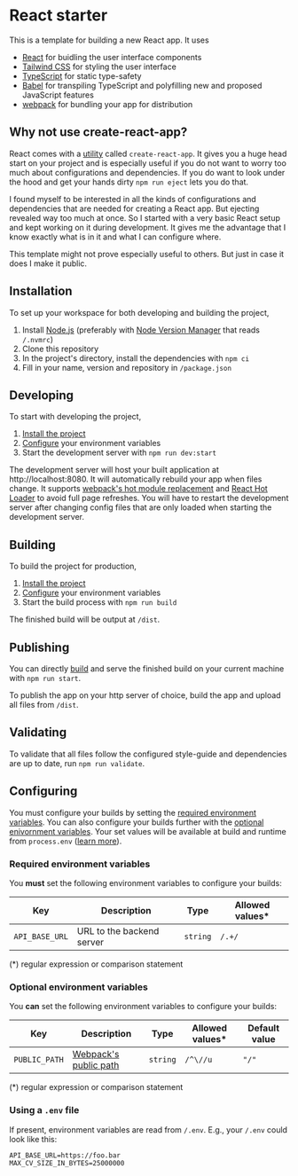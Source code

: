 # React starter

This is a template for building a new React app. It uses

-   [React](https://reactjs.org/) for buidling the user interface components
-   [Tailwind CSS](https://tailwindcss.com/) for styling the user interface
-   [TypeScript](https://www.typescriptlang.org/) for static type-safety
-   [Babel](https://babeljs.io/) for transpiling TypeScript and polyfilling new and proposed JavaScript features
-   [webpack](https://webpack.js.org/) for bundling your app for distribution

## Why not use create-react-app?

React comes with a [utility](https://reactjs.org/docs/create-a-new-react-app.html#create-react-app) called `create-react-app`. It gives you a huge head start on your project and is especially useful if you do not want to worry too much about configurations and dependencies. If you do want to look under the hood and get your hands dirty `npm run eject` lets you do that.

I found myself to be interested in all the kinds of configurations and dependencies that are needed for creating a React app. But ejecting revealed way too much at once. So I started with a very basic React setup and kept working on it during development. It gives me the advantage that I know exactly what is in it and what I can configure where.

This template might not prove especially useful to others. But just in case it does I make it public.

## Installation

To set up your workspace for both developing and building the project,

1. Install [Node.js](https://nodejs.dev/) (preferably with [Node Version Manager](https://github.com/nvm-sh/nvm) that reads `/.nvmrc`)
2. Clone this repository
3. In the project's directory, install the dependencies with `npm ci`
4. Fill in your name, version and repository in `/package.json`

## Developing

To start with developing the project,

1. [Install the project](#installation)
2. [Configure](#configuring) your environment variables
3. Start the development server with `npm run dev:start`

The development server will host your built application at http://localhost:8080. It will automatically rebuild your app when files change. It supports [webpack's hot module replacement](https://webpack.js.org/concepts/hot-module-replacement/) and [React Hot Loader](https://github.com/gaearon/react-hot-loader) to avoid full page refreshes. You will have to restart the development server after changing config files that are only loaded when starting the development server.

## Building

To build the project for production,

1. [Install the project](#installation)
2. [Configure](#configuring) your environment variables
3. Start the build process with `npm run build`

The finished build will be output at `/dist`.

## Publishing

You can directly [build](#building) and serve the finished build on your current machine with `npm run start`.

To publish the app on your http server of choice, build the app and upload all files from `/dist`.

## Validating

To validate that all files follow the configured style-guide and dependencies are up to date, run `npm run validate`.

## Configuring

You must configure your builds by setting the [required environment variables](#required-environment-variables). You can also configure your builds further with the [optional enivornment variables](#optional-environment-variables). Your set values will be available at build and runtime from `process.env` ([learn more](https://nodejs.org/dist/latest-v8.x/docs/api/process.html#process_process_env)).

### Required environment variables

You **must** set the following environment variables to configure your builds:

| Key            | Description               | Type     | Allowed values\* |
| -------------- | ------------------------- | -------- | ---------------- |
| `API_BASE_URL` | URL to the backend server | `string` | `/.+/`           |

(\*) regular expression or comparison statement

### Optional environment variables

You **can** set the following environment variables to configure your builds:

| Key           | Description                                                         | Type     | Allowed values\* | Default value |
| ------------- | ------------------------------------------------------------------- | -------- | ---------------- | ------------- |
| `PUBLIC_PATH` | [Webpack's public path](https://webpack.js.org/guides/public-path/) | `string` | `/^\//u`         | `"/"`         |

(\*) regular expression or comparison statement

### Using a `.env` file

If present, environment variables are read from `/.env`. E.g., your `/.env` could look like this:

```env
API_BASE_URL=https://foo.bar
MAX_CV_SIZE_IN_BYTES=25000000
```
